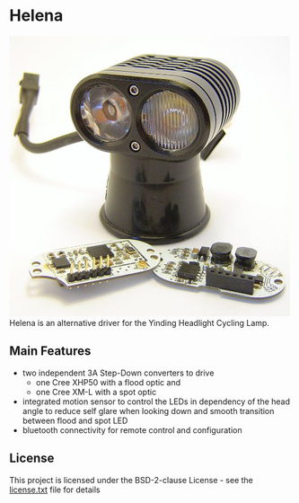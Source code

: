 # Helena
![Helena](Documentation/Img/title_small.jpg) 
Helena is an alternative driver for the Yinding Headlight Cycling Lamp.
## Main Features
- two independent 3A Step-Down converters to drive
  - one Cree XHP50 with a flood optic and
  - one Cree XM-L with a spot optic
- integrated motion sensor to control the LEDs in dependency of the head angle to reduce self glare when looking down and smooth transition between flood and spot LED
- bluetooth connectivity for remote control and configuration 
## License
This project is licensed under the BSD-2-clause License - see the [license.txt](license.txt) file for details
